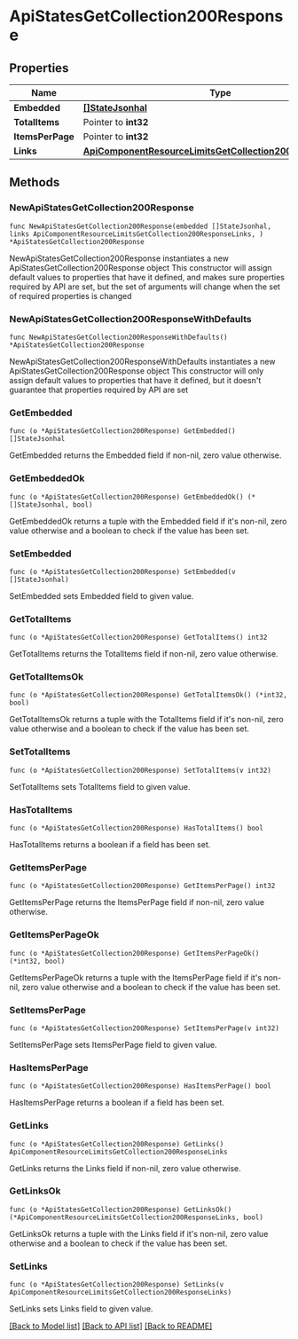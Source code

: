 # ApiStatesGetCollection200Response

## Properties

Name | Type | Description | Notes
------------ | ------------- | ------------- | -------------
**Embedded** | [**[]StateJsonhal**](StateJsonhal.md) |  | 
**TotalItems** | Pointer to **int32** |  | [optional] 
**ItemsPerPage** | Pointer to **int32** |  | [optional] 
**Links** | [**ApiComponentResourceLimitsGetCollection200ResponseLinks**](ApiComponentResourceLimitsGetCollection200ResponseLinks.md) |  | 

## Methods

### NewApiStatesGetCollection200Response

`func NewApiStatesGetCollection200Response(embedded []StateJsonhal, links ApiComponentResourceLimitsGetCollection200ResponseLinks, ) *ApiStatesGetCollection200Response`

NewApiStatesGetCollection200Response instantiates a new ApiStatesGetCollection200Response object
This constructor will assign default values to properties that have it defined,
and makes sure properties required by API are set, but the set of arguments
will change when the set of required properties is changed

### NewApiStatesGetCollection200ResponseWithDefaults

`func NewApiStatesGetCollection200ResponseWithDefaults() *ApiStatesGetCollection200Response`

NewApiStatesGetCollection200ResponseWithDefaults instantiates a new ApiStatesGetCollection200Response object
This constructor will only assign default values to properties that have it defined,
but it doesn't guarantee that properties required by API are set

### GetEmbedded

`func (o *ApiStatesGetCollection200Response) GetEmbedded() []StateJsonhal`

GetEmbedded returns the Embedded field if non-nil, zero value otherwise.

### GetEmbeddedOk

`func (o *ApiStatesGetCollection200Response) GetEmbeddedOk() (*[]StateJsonhal, bool)`

GetEmbeddedOk returns a tuple with the Embedded field if it's non-nil, zero value otherwise
and a boolean to check if the value has been set.

### SetEmbedded

`func (o *ApiStatesGetCollection200Response) SetEmbedded(v []StateJsonhal)`

SetEmbedded sets Embedded field to given value.


### GetTotalItems

`func (o *ApiStatesGetCollection200Response) GetTotalItems() int32`

GetTotalItems returns the TotalItems field if non-nil, zero value otherwise.

### GetTotalItemsOk

`func (o *ApiStatesGetCollection200Response) GetTotalItemsOk() (*int32, bool)`

GetTotalItemsOk returns a tuple with the TotalItems field if it's non-nil, zero value otherwise
and a boolean to check if the value has been set.

### SetTotalItems

`func (o *ApiStatesGetCollection200Response) SetTotalItems(v int32)`

SetTotalItems sets TotalItems field to given value.

### HasTotalItems

`func (o *ApiStatesGetCollection200Response) HasTotalItems() bool`

HasTotalItems returns a boolean if a field has been set.

### GetItemsPerPage

`func (o *ApiStatesGetCollection200Response) GetItemsPerPage() int32`

GetItemsPerPage returns the ItemsPerPage field if non-nil, zero value otherwise.

### GetItemsPerPageOk

`func (o *ApiStatesGetCollection200Response) GetItemsPerPageOk() (*int32, bool)`

GetItemsPerPageOk returns a tuple with the ItemsPerPage field if it's non-nil, zero value otherwise
and a boolean to check if the value has been set.

### SetItemsPerPage

`func (o *ApiStatesGetCollection200Response) SetItemsPerPage(v int32)`

SetItemsPerPage sets ItemsPerPage field to given value.

### HasItemsPerPage

`func (o *ApiStatesGetCollection200Response) HasItemsPerPage() bool`

HasItemsPerPage returns a boolean if a field has been set.

### GetLinks

`func (o *ApiStatesGetCollection200Response) GetLinks() ApiComponentResourceLimitsGetCollection200ResponseLinks`

GetLinks returns the Links field if non-nil, zero value otherwise.

### GetLinksOk

`func (o *ApiStatesGetCollection200Response) GetLinksOk() (*ApiComponentResourceLimitsGetCollection200ResponseLinks, bool)`

GetLinksOk returns a tuple with the Links field if it's non-nil, zero value otherwise
and a boolean to check if the value has been set.

### SetLinks

`func (o *ApiStatesGetCollection200Response) SetLinks(v ApiComponentResourceLimitsGetCollection200ResponseLinks)`

SetLinks sets Links field to given value.



[[Back to Model list]](../README.md#documentation-for-models) [[Back to API list]](../README.md#documentation-for-api-endpoints) [[Back to README]](../README.md)


